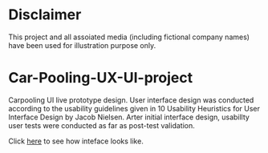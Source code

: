 # Disclaimer
This project and all assoiated media (including fictional company names) have been used for illustration purpose only.

# Car-Pooling-UX-UI-project
Carpooling UI live prototype design. User interface design was conducted according to the usability guidelines given in 10 Usability Heuristics for User Interface Design by Jacob Nielsen. Arter initial interface design, usabillty user tests were conducted as far as post-test validation.  

Click [here](https://vimeo.com/355581181) to see how inteface looks like.
